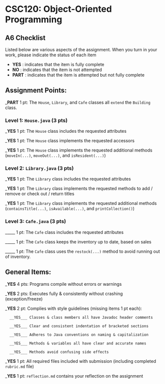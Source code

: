# CSC120: Object-Oriented Programming
## A6 Checklist

Listed below are various aspects of the assignment.  When you turn in your work, please indicate the status of each item

- **YES** : indicates that the item is fully complete
- **NO** : indicates that the item is not attempted
- **PART** : indicates that the item is attempted but not fully complete


## Assignment Points:

___PART__ 1 pt: The `House`, `Library`, and `Cafe` classes all `extend` the `Building` class.

### Level 1: `House.java` (3 pts)

___YES__ 1 pt: The `House` class includes the requested attributes

___YES__ 1 pt: The `House` class implements the requested accessors

___YES__ 1 pt: The `House` class implements the requested additional methods (`moveIn(...)`, `moveOut(...)`, and `isResident(...)`)

### Level 2: `Library.java` (3 pts)

___YES__ 1 pt: The `Library` class includes the requested attributes

___YES__ 1 pt: The `Library` class implements the requested methods to add / remove or check out / return titles

___YES__ 1 pt: The `Library` class implements the requested additional methods (`containsTitle(...)`, `isAvailable(...)`, and `printCollection()`)

### Level 3: `Cafe.java` (3 pts)

_____ 1 pt: The `Cafe` class includes the requested attributes

_____ 1 pt: The `Cafe` class keeps the inventory up to date, based on sales

_____ 1 pt: The `Cafe` class uses the `restock(...)` method to avoid running out of inventory.



## General Items:

___YES__ 4 pts: Programs compile without errors or warnings

___YES__ 2 pts: Executes fully & consistently without crashing (exception/freeze)

___YES__ 2 pt: Complies with style guidelines (missing items 1 pt each):

      __YES___ Classes & class members all have Javadoc header comments

      __YES___ Clear and consistent indentation of bracketed sections

      __YES___ Adheres to Java conventions on naming & capitalization

      __YES___ Methods & variables all have clear and accurate names

      __YES___ Methods avoid confusing side effects

___YES__ 1 pt: All required files included with submission (including completed `rubric.md` file)

___YES__ 1 pt: `reflection.md` contains your reflection on the assignment
